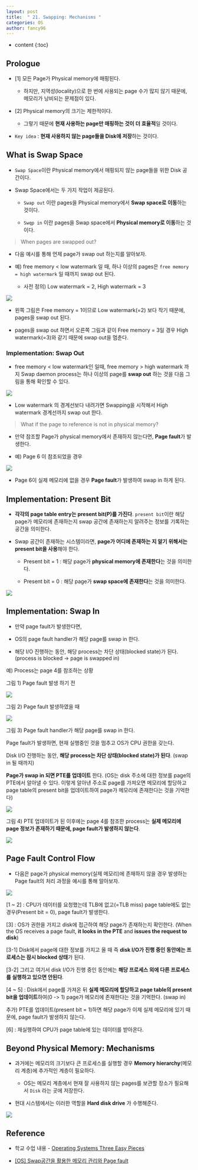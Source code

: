 ```yaml
---
layout: post
title:  " 21. Swapping: Mechanisms "
categories: OS
author: fancy96
---
```

* content
{:toc}

## Prologue

* [1] 모든 Page가 Physical memory에 매핑된다.

    * 하지만, 지역성(locality)으로 한 번에 사용되는 page 수가 많지 않기 때문에, 메모리가 낭비되는 문제점이 있다.

* [2] Physical memory의 크기는 제한적이다.

    * 그렇기 때문에 **현재 사용하는 page만 매핑하는 것이 더 효율적**일 것이다.

* `Key idea` : **현재 사용하지 않는 page들을 Disk에 저장**하는 것이다.

## What is Swap Space

* `Swap Space`이란 Physical memory에서 매핑되지 않는 page들을 위한 Disk 공간이다.

* Swap Space에서는 두 가지 작업이 제공된다.

    * `Swap out` 이란 pages을 Physical memory에서 **Swap space로 이동**하는 것이다.

    * `Swqp in` 이란 pages을 Swap space에서 **Physical memory로 이동**하는 것이다.


> When pages are swapped out?

* 다음 예시를 통해 언제 page가 swap out 하는지를 알아보자.

* 예) free memory < low watermark 일 때, 하나 이상의 pages은 `free memory = high watermark` 일 때까지 swap out 된다.

    * 사전 정의) Low watermark = 2, High watermark = 3

![](/assets/img/os/os-21-swapping-1.png)

* 왼쪽 그림은 Free memory = 1이므로 Low watermark(=2) 보다 작기 때문에, pages을 swap out 된다.

* pages을 swap out 하면서 오른쪽 그림과 같이 Free memory = 3일 경우 High watermark(=3)와 같기 때문에 swap out을 멈춘다.


### Implementation: Swap Out

* free memory < low watermark인 일때, free memory > high watermark 까지 Swap daemon process는 하나 이상의 page를 **swap out** 하는 것을 다음 그림을 통해 확인할 수 있다.

![](/assets/img/os/os-21-swapping-2.png)

* Low watermark 의 경계선보다 내려가면 Swapping을 시작해서 High watermark 경계선까지 swap out 한다.


> What if the page to reference is not in physical memory?

* 만약 참조할 Page가 physical memory에서 존재하지 않는다면, **Page fault**가 발생한다.

* 예) Page 6 이 참조되었을 경우

![](/assets/img/os/os-21-swapping-3.png)

* Page 6이 실제 메모리에 없을 경우 **Page fault**가 발생하여 swap in 하게 된다.

## Implementation: Present Bit 

* **각각의 page table entry는 present bit(P)를 가진다**. `present bit`이란 해당 page가 메모리에 존재하는지 swap 공간에 존재하는지 알려주는 정보를 기록하는 공간을 의미한다.

* Swap 공간이 존재하는 시스템이라면, **page가 어디에 존재하는 지 알기 위해서는 present bit을 사용**해야 한다. 

    * Present bit = 1 : 해당 page가 **physical memory에 존재한다**는 것을 의미한다.

    * Present bit = 0 : 해당 page가 **swap space에 존재한다**는 것을 의미한다.

![](/assets/img/os/os-21-swapping-4.png)


## Implementation: Swap In

* 만약 page fault가 발생한다면, 

* OS의 page fault handler가 해당 page를 swap in 한다.

* 해당 I/O 진행하는 동안, 해당 process는 차단 상태(blocked state)가 된다. (process is blocked -> page is swapped in)


예) Process는 page 4를 참조하는 상황

그림 1) Page fault 발생 하기 전

![](/assets/img/os/os-21-swapping-5.png)


그림 2) Page fault 발생하였을 때

![](/assets/img/os/os-21-swapping-6.png)

그림 3) Page fault handler가 해당 page를 swap in 한다.

Page fault가 발생하면, 현재 실행중인 것을 멈추고 OS가 CPU 권한을 갖는다.

Disk I/O 진행하는 동안, **해당 process는 차단 상태(blocked state)가 된다**. (swap in 될 때까지)

**Page가 swap in 되면 PTE를 업데이트** 한다. (OS는 disk 주소에 대한 정보를 page의 PTE에서 알아낼 수 있다. 이렇게 알아낸 주소로 page를 가져오면 메모리에 할당하고 page table의 present bit을 업데이트하여 page가 메모리에 존재한다는 것을 기억한다)

![](/assets/img/os/os-21-swapping-7.png)

그림 4) PTE 업데이트가 된 이후에는 page 4를 참조한 process는 **실제 메모리에 page 정보가 존재하기 때문에, page fault가 발생하지 않는다**.

![](/assets/img/os/os-21-swapping-8.png)

## Page Fault Control Flow

* 다음은 page가 physical memory(실제 메모리)에 존재하지 않을 경우 발생하는 Page fault의 처리 과정을 예시를 통해 알아보자.

![](/assets/img/os/os-21-swapping-9.png)

[1 ~ 2] : CPU가 데이터를 요청했는데 TLB에 없고(=TLB miss) page table에도 없는 경우(Present bit = 0), page fault가 발생한다.

[3] : OS가 권한을 가지고 disk에 접근하여 해당 page가 존재하는지 확인한다. (When the OS receives a page fault, **it looks in the PTE** and **issues the request to disk**)

[3-1] Disk에서 page에 대한 정보를 가지고 올 때 즉 **disk I/O가 진행 중인 동안에는 프로세스는 잠시 blocked 상태**가 된다.

[3-2] 그리고 여기서 disk I/O가 진행 중인 동안에는 **해당 프로세스 외에 다른 프로세스를 실행하고 있으면 안된다**.

[4 ~ 5] : Disk에서 page를 가져온 뒤 **실제 메모리에 할당하고 page table의 present bit을 업데이트**하여(0 -> 1) page가 메모리에 존재한다는 것을 기억한다. (swap in)

추가) PTE를 업데이트(present bit = 1)하면 해당 page가 이제 실제 메모리에 있기 때문에, page fault가 발생하지 않는다.

[6] : 재실행하여 CPU가 page table에 있는 데이터를 받아온다.

## Beyond Physical Memory: Mechanisms

* 과거에는 메모리의 크기보다 큰 프로세스를 실행할 경우 **Memory hierarchy**(메모리 계층)에 추가적인 계층이 필요하다.

    * OS는 메모리 계층에서 현재 잘 사용하지 않는 pages를 보관할 장소가 필요해서 `Disk` 라는 곳에 저장한다.

* 현대 시스템에서는 이러한 역할을 **Hard disk drive** 가 수행해준다.

![](/assets/img/os/os-21-swapping-10.png)

## Reference

* 학교 수업 내용 - [Operating Systems Three Easy Pieces](https://www.amazon.com/Operating-Systems-Three-Easy-Pieces/dp/198508659X)

* [[OS] Swap공간을 활용한 메모리 관리와 Page fault](https://icksw.tistory.com/151)